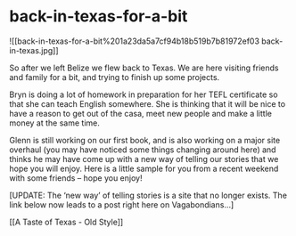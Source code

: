 # back-in-texas-for-a-bit

![[back-in-texas-for-a-bit%201a23da5a7cf94b18b519b7b81972ef03 back-in-texas.jpg]]

So after we left Belize we flew back to Texas. We are here visiting friends and family for a bit, and trying to finish up some projects.

Bryn is doing a lot of homework in preparation for her TEFL certificate so that she can teach English somewhere. She is thinking that it will be nice to have a reason to get out of the casa, meet new people and make a little money at the same time.

Glenn is still working on our first book, and is also working on a major site overhaul (you may have noticed some things changing around here) and thinks he may have come up with a new way of telling our stories that we hope you will enjoy. Here is a little sample for you from a recent weekend with some friends – hope you enjoy!

[UPDATE: The ‘new way’ of telling stories is a site that no longer exists. The link below now leads to a post right here on Vagabondians…]

[[A Taste of Texas - Old Style]]
